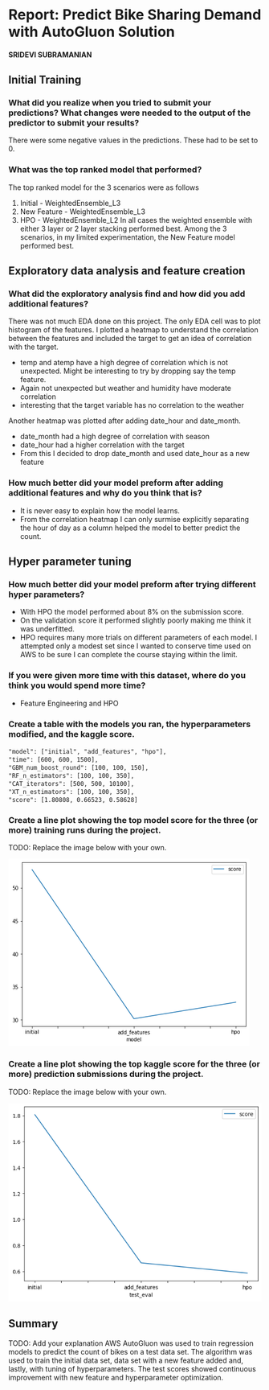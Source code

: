 # Report: Predict Bike Sharing Demand with AutoGluon Solution
#### SRIDEVI SUBRAMANIAN

## Initial Training
### What did you realize when you tried to submit your predictions? What changes were needed to the output of the predictor to submit your results?
There were some negative values in the predictions. These had to be set to 0.

### What was the top ranked model that performed?
The top ranked model for the 3 scenarios were as follows
1) Initial - WeightedEnsemble_L3
2) New Feature - WeightedEnsemble_L3
3) HPO - WeightedEnsemble_L2
In all cases the weighted ensemble with either 3 layer or 2 layer stacking performed best.
Among the 3 scenarios, in my limited experimentation, the New Feature model performed best. 

## Exploratory data analysis and feature creation
### What did the exploratory analysis find and how did you add additional features?
There was not much EDA done on this project. The only EDA cell was to plot histogram of the features.
I plotted a heatmap to understand the correlation between the features and included the target to get an idea 
of correlation with the target.
- temp and atemp have a high degree of correlation which is not unexpected. Might be interesting to try by dropping say 
the temp feature.
- Again not unexpected but weather and humidity have moderate correlation
- interesting that the target variable has no correlation to the weather

Another heatmap was plotted after adding date_hour and date_month.
- date_month had a high degree of correlation with season
- date_hour had a higher correlation with the target
- From this I decided to drop date_month and used date_hour as a new feature


### How much better did your model preform after adding additional features and why do you think that is?
- It is never easy to explain how the model learns.
- From the correlation heatmap I can only surmise explicitly separating the hour of day as a column helped the 
  model to better predict the count.

## Hyper parameter tuning
### How much better did your model preform after trying different hyper parameters?
- With HPO the model performed about 8% on the submission score. 
- On the validation score it performed slightly poorly making me think it was underfitted.
- HPO requires many more trials on different parameters of each model. I attempted only a modest set 
since I wanted to conserve time used on AWS to be sure I can complete the course staying within the limit.

### If you were given more time with this dataset, where do you think you would spend more time?
- Feature Engineering and HPO


### Create a table with the models you ran, the hyperparameters modified, and the kaggle score.
    "model": ["initial", "add_features", "hpo"],
    "time": [600, 600, 1500],
    "GBM_num_boost_round": [100, 100, 150],
    "RF_n_estimators": [100, 100, 350],
    "CAT_iterators": [500, 500, 10100],
    "XT_n_estimators": [100, 100, 350],
    "score": [1.80808, 0.66523, 0.58628]

### Create a line plot showing the top model score for the three (or more) training runs during the project.

TODO: Replace the image below with your own.

![model_train_score.png](img/model_train_score.png)

### Create a line plot showing the top kaggle score for the three (or more) prediction submissions during the project.

TODO: Replace the image below with your own.

![model_test_score.png](img/model_test_score.png)

## Summary
TODO: Add your explanation
AWS AutoGluon was used to train regression models to predict the count of bikes on a test data set.
The algorithm was used to train the initial data set, data set with a new feature added and, lastly, with tuning of hyperparameters.
The test scores showed continuous improvement with new feature and hyperparameter optimization.